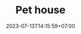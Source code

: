 ---
title: "Pet house"
date: 2023-07-13T14:15:59+07:00

category: "best" 
image: "/img/product/2.jpg"
image_lg: "/img/product/2_lg.jpg"
description: "Ngôi nhà thú cưng"
price: "350.000 VNĐ"

draft: false
---